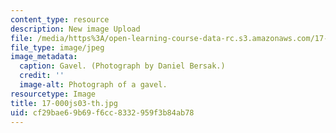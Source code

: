```yaml
---
content_type: resource
description: New image Upload
file: /media/https%3A/open-learning-course-data-rc.s3.amazonaws.com/17-000j-political-philosophy-global-justice-spring-2003/cf29bae69b69f6cc8332959f3b84ab78_17-000js03-th.jpg
file_type: image/jpeg
image_metadata:
  caption: Gavel. (Photograph by Daniel Bersak.)
  credit: ''
  image-alt: Photograph of a gavel.
resourcetype: Image
title: 17-000js03-th.jpg
uid: cf29bae6-9b69-f6cc-8332-959f3b84ab78
---
```

